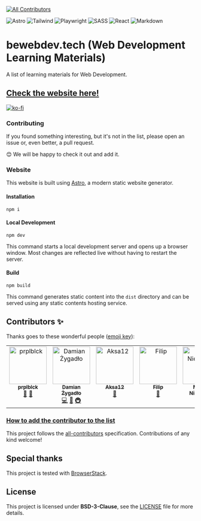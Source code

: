 <!-- ALL-CONTRIBUTORS-BADGE:START - Do not remove or modify this section -->

[![All Contributors](https://img.shields.io/badge/all_contributors-7-orange.svg?style=flat-square)](#contributors-)

<!-- ALL-CONTRIBUTORS-BADGE:END -->

![Astro](https://img.shields.io/badge/Astro-0C1222?style=for-the-badge&logo=astro&logoColor=FDFDFE)
![Tailwind](https://img.shields.io/badge/Tailwind_CSS-38B2AC?style=for-the-badge&logo=tailwind-css&logoColor=white)
![Playwright](https://img.shields.io/badge/Playwright-45ba4b?style=for-the-badge&logo=Playwright&logoColor=white)
![SASS](https://img.shields.io/badge/Sass-CC6699?style=for-the-badge&logo=sass&logoColor=white)
![React](https://img.shields.io/badge/React-20232A?style=for-the-badge&logo=react&logoColor=61DAFB)
![Markdown](https://img.shields.io/badge/Markdown-000000?style=for-the-badge&logo=markdown&logoColor=white)

# bewebdev.tech (Web Development Learning Materials)

A list of learning materials for Web Development.

## <a href="https://bewebdev.tech/">Check the website here!</a>

[![ko-fi](https://ko-fi.com/img/githubbutton_sm.svg)](https://ko-fi.com/J3J4761UB)

### Contributing

If you found something interesting, but it's not in the list, please open an issue or, even better, a pull request.

<p>😊 We will be happy to check it out and add it.</p>

### Website

This website is built using [Astro](https://astro.build/), a modern static website generator.

#### Installation

```
npm i
```

#### Local Development

```
npm dev
```

This command starts a local development server and opens up a browser window. Most changes are reflected live without having to restart the server.

#### Build

```
npm build
```

This command generates static content into the `dist` directory and can be served using any static contents hosting service.

## Contributors ✨

Thanks goes to these wonderful people ([emoji key](https://allcontributors.org/docs/en/emoji-key)):

<!-- ALL-CONTRIBUTORS-LIST:START - Do not remove or modify this section -->
<!-- prettier-ignore-start -->
<!-- markdownlint-disable -->
<table>
  <tbody>
    <tr>
      <td align="center" valign="top" width="14.28%"><a href="https://purpleblack.dev/"><img src="https://avatars.githubusercontent.com/u/55458485?v=4?s=100" width="100px;" alt="prplblck"/><br /><sub><b>prplblck</b></sub></a><br /><a href="https://github.com/NowYouKnowProgramming/webdev-learning-materials/commits?author=goodideagiver" title="Documentation">📖</a> <a href="#maintenance-goodideagiver" title="Maintenance">🚧</a></td>
      <td align="center" valign="top" width="14.28%"><a href="https://github.com/Willaiem"><img src="https://avatars.githubusercontent.com/u/25301582?v=4?s=100" width="100px;" alt="Damian Żygadło"/><br /><sub><b>Damian Żygadło</b></sub></a><br /><a href="https://github.com/NowYouKnowProgramming/webdev-learning-materials/commits?author=Willaiem" title="Code">💻</a> <a href="https://github.com/NowYouKnowProgramming/webdev-learning-materials/commits?author=Willaiem" title="Documentation">📖</a> <a href="#infra-Willaiem" title="Infrastructure (Hosting, Build-Tools, etc)">🚇</a></td>
      <td align="center" valign="top" width="14.28%"><a href="https://github.com/Aksa12"><img src="https://avatars.githubusercontent.com/u/41188167?v=4?s=100" width="100px;" alt="Aksa12"/><br /><sub><b>Aksa12</b></sub></a><br /><a href="#maintenance-Aksa12" title="Maintenance">🚧</a></td>
      <td align="center" valign="top" width="14.28%"><a href="https://github.com/skoczy01"><img src="https://avatars.githubusercontent.com/u/82238474?v=4?s=100" width="100px;" alt="Filip"/><br /><sub><b>Filip</b></sub></a><br /><a href="#maintenance-skoczy01" title="Maintenance">🚧</a></td>
      <td align="center" valign="top" width="14.28%"><a href="https://github.com/martindustry"><img src="https://avatars.githubusercontent.com/u/82864230?v=4?s=100" width="100px;" alt="Marcin Niemczyk"/><br /><sub><b>Marcin Niemczyk</b></sub></a><br /><a href="https://github.com/NowYouKnowProgramming/webdev-learning-materials/commits?author=martindustry" title="Documentation">📖</a></td>
      <td align="center" valign="top" width="14.28%"><a href="http://grzegorzpokorski.pl"><img src="https://avatars.githubusercontent.com/u/27455716?v=4?s=100" width="100px;" alt="Grzegorz Pokorski"/><br /><sub><b>Grzegorz Pokorski</b></sub></a><br /><a href="#a11y-grzegorzpokorski" title="Accessibility">️️️️♿️</a></td>
      <td align="center" valign="top" width="14.28%"><a href="https://github.com/getlaurekt"><img src="https://avatars.githubusercontent.com/u/58201840?v=4?s=100" width="100px;" alt="Muszkowy Potworek"/><br /><sub><b>Muszkowy Potworek</b></sub></a><br /><a href="https://github.com/NowYouKnowProgramming/webdev-learning-materials/commits?author=getlaurekt" title="Documentation">📖</a></td>
    </tr>
  </tbody>
</table>

<!-- markdownlint-restore -->
<!-- prettier-ignore-end -->

<!-- ALL-CONTRIBUTORS-LIST:END -->

### [How to add the contributor to the list](https://allcontributors.org/docs/en/bot/usage)

This project follows the [all-contributors](https://github.com/all-contributors/all-contributors) specification. Contributions of any kind welcome!

## Special thanks

<!-- This next line need to stay exactly as is. It is required for BrowserStack sponsorship. -->
This project is tested with [BrowserStack](https://www.browserstack.com/).

## License

This project is licensed under **BSD-3-Clause**, see the
[LICENSE](LICENSE) file for more details.
